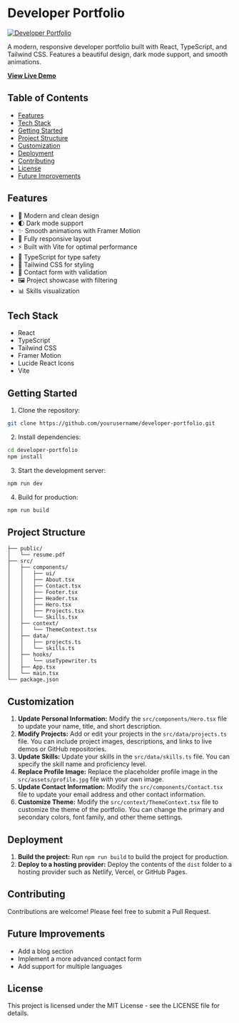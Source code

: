 # Developer Portfolio

[![Developer Portfolio](https://via.placeholder.com/800x200)](https://your-demo-link.com)

A modern, responsive developer portfolio built with React, TypeScript, and Tailwind CSS. Features a beautiful design, dark mode support, and smooth animations.

[**View Live Demo**](https://your-demo-link.com)

## Table of Contents

- [Features](#features)
- [Tech Stack](#tech-stack)
- [Getting Started](#getting-started)
- [Project Structure](#project-structure)
- [Customization](#customization)
- [Deployment](#deployment)
- [Contributing](#contributing)
- [License](#license)
- [Future Improvements](#future-improvements)

## Features

- 🎨 Modern and clean design
- 🌓 Dark mode support
- ✨ Smooth animations with Framer Motion
- 📱 Fully responsive layout
- ⚡ Built with Vite for optimal performance
- 🎯 TypeScript for type safety
- 🎨 Tailwind CSS for styling
- 📝 Contact form with validation
- 🖼️ Project showcase with filtering
- 📊 Skills visualization

## Tech Stack

- React
- TypeScript
- Tailwind CSS
- Framer Motion
- Lucide React Icons
- Vite

## Getting Started

1. Clone the repository:

```bash
git clone https://github.com/yourusername/developer-portfolio.git
```

2. Install dependencies:

```bash
cd developer-portfolio
npm install
```

3. Start the development server:

```bash
npm run dev
```

4. Build for production:

```bash
npm run build
```

## Project Structure

```
├── public/
│   └── resume.pdf
├── src/
│   ├── components/
│   │   ├── ui/
│   │   ├── About.tsx
│   │   ├── Contact.tsx
│   │   ├── Footer.tsx
│   │   ├── Header.tsx
│   │   ├── Hero.tsx
│   │   ├── Projects.tsx
│   │   └── Skills.tsx
│   ├── context/
│   │   └── ThemeContext.tsx
│   ├── data/
│   │   ├── projects.ts
│   │   └── skills.ts
│   ├── hooks/
│   │   └── useTypewriter.ts
│   ├── App.tsx
│   └── main.tsx
└── package.json
```

## Customization

1.  **Update Personal Information:** Modify the `src/components/Hero.tsx` file to update your name, title, and short description.
2.  **Modify Projects:** Add or edit your projects in the `src/data/projects.ts` file. You can include project images, descriptions, and links to live demos or GitHub repositories.
3.  **Update Skills:** Update your skills in the `src/data/skills.ts` file. You can specify the skill name and proficiency level.
4.  **Replace Profile Image:** Replace the placeholder profile image in the `src/assets/profile.jpg` file with your own image.
5.  **Update Contact Information:** Modify the `src/components/Contact.tsx` file to update your email address and other contact information.
6.  **Customize Theme:** Modify the `src/context/ThemeContext.tsx` file to customize the theme of the portfolio. You can change the primary and secondary colors, font family, and other theme settings.

## Deployment

1.  **Build the project:** Run `npm run build` to build the project for production.
2.  **Deploy to a hosting provider:** Deploy the contents of the `dist` folder to a hosting provider such as Netlify, Vercel, or GitHub Pages.

## Contributing

Contributions are welcome! Please feel free to submit a Pull Request.

## Future Improvements

- Add a blog section
- Implement a more advanced contact form
- Add support for multiple languages

## License

This project is licensed under the MIT License - see the LICENSE file for details.
